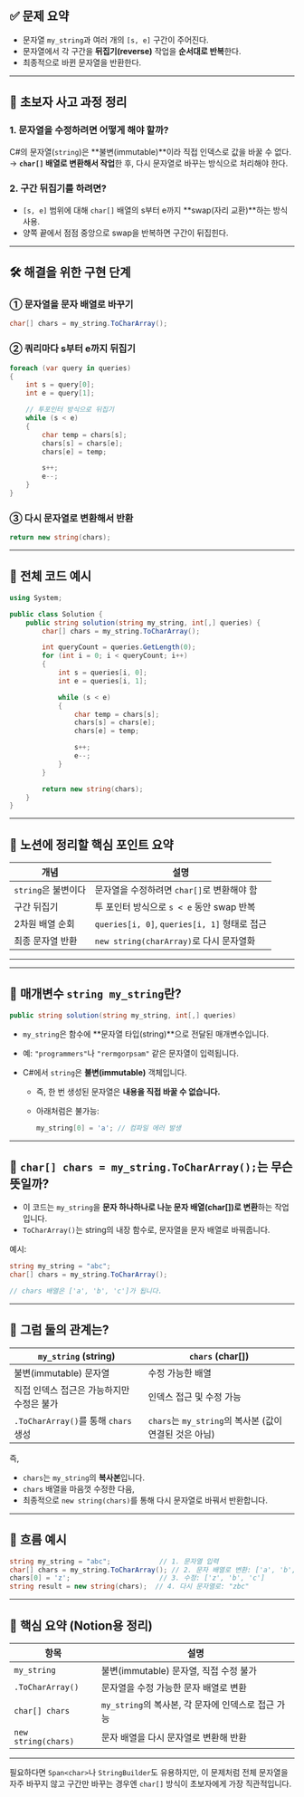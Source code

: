 
## ✅ 문제 요약

* 문자열 `my_string`과 여러 개의 `[s, e]` 구간이 주어진다.
* 문자열에서 각 구간을 **뒤집기(reverse)** 작업을 **순서대로 반복**한다.
* 최종적으로 바뀐 문자열을 반환한다.

---

## 🧠 초보자 사고 과정 정리

### 1. 문자열을 수정하려면 어떻게 해야 할까?

C#의 문자열(`string`)은 \*\*불변(immutable)\*\*이라 직접 인덱스로 값을 바꿀 수 없다.
→ **`char[]` 배열로 변환해서 작업**한 후, 다시 문자열로 바꾸는 방식으로 처리해야 한다.

### 2. 구간 뒤집기를 하려면?

* `[s, e]` 범위에 대해 `char[]` 배열의 s부터 e까지 \*\*swap(자리 교환)\*\*하는 방식 사용.
* 양쪽 끝에서 점점 중앙으로 swap을 반복하면 구간이 뒤집힌다.

---

## 🛠️ 해결을 위한 구현 단계

### ① 문자열을 문자 배열로 바꾸기

```csharp
char[] chars = my_string.ToCharArray();
```

### ② 쿼리마다 s부터 e까지 뒤집기

```csharp
foreach (var query in queries)
{
    int s = query[0];
    int e = query[1];

    // 투포인터 방식으로 뒤집기
    while (s < e)
    {
        char temp = chars[s];
        chars[s] = chars[e];
        chars[e] = temp;

        s++;
        e--;
    }
}
```

### ③ 다시 문자열로 변환해서 반환

```csharp
return new string(chars);
```

---

## 🧩 전체 코드 예시

```csharp
using System;

public class Solution {
    public string solution(string my_string, int[,] queries) {
        char[] chars = my_string.ToCharArray();

        int queryCount = queries.GetLength(0);
        for (int i = 0; i < queryCount; i++)
        {
            int s = queries[i, 0];
            int e = queries[i, 1];

            while (s < e)
            {
                char temp = chars[s];
                chars[s] = chars[e];
                chars[e] = temp;

                s++;
                e--;
            }
        }

        return new string(chars);
    }
}
```

---

## 📌 노션에 정리할 핵심 포인트 요약

| 개념             | 설명                                      |
| -------------- | --------------------------------------- |
| `string`은 불변이다 | 문자열을 수정하려면 `char[]`로 변환해야 함             |
| 구간 뒤집기         | 투 포인터 방식으로 `s < e` 동안 swap 반복           |
| 2차원 배열 순회      | `queries[i, 0]`, `queries[i, 1]` 형태로 접근 |
| 최종 문자열 반환      | `new string(charArray)`로 다시 문자열화        |

---

---

## 🔹 매개변수 `string my_string`란?

```csharp
public string solution(string my_string, int[,] queries)
```

* `my_string`은 함수에 \*\*문자열 타입(string)\*\*으로 전달된 매개변수입니다.
* 예: `"programmers"`나 `"rermgorpsam"` 같은 문자열이 입력됩니다.
* C#에서 `string`은 **불변(immutable)** 객체입니다.

  * 즉, 한 번 생성된 문자열은 **내용을 직접 바꿀 수 없습니다.**
  * 아래처럼은 불가능:

    ```csharp
    my_string[0] = 'a'; // 컴파일 에러 발생
    ```

---

## 🔹 `char[] chars = my_string.ToCharArray();`는 무슨 뜻일까?

* 이 코드는 `my_string`을 **문자 하나하나로 나눈 문자 배열(char\[])로 변환**하는 작업입니다.
* `ToCharArray()`는 string의 내장 함수로, 문자열을 문자 배열로 바꿔줍니다.

예시:

```csharp
string my_string = "abc";
char[] chars = my_string.ToCharArray();

// chars 배열은 ['a', 'b', 'c']가 됩니다.
```

---

## 🔁 그럼 둘의 관계는?

| `my_string` (string)            | `chars` (char\[])                        |
| ------------------------------- | ---------------------------------------- |
| 불변(immutable) 문자열               | 수정 가능한 배열                                |
| 직접 인덱스 접근은 가능하지만 수정은 불가         | 인덱스 접근 및 수정 가능                           |
| `.ToCharArray()`를 통해 `chars` 생성 | `chars`는 `my_string`의 복사본 (값이 연결된 것은 아님) |

즉,

* `chars`는 `my_string`의 **복사본**입니다.
* `chars` 배열을 마음껏 수정한 다음,
* 최종적으로 `new string(chars)`를 통해 다시 문자열로 바꿔서 반환합니다.

---

## 🔄 흐름 예시

```csharp
string my_string = "abc";            // 1. 문자열 입력
char[] chars = my_string.ToCharArray(); // 2. 문자 배열로 변환: ['a', 'b', 'c']
chars[0] = 'z';                      // 3. 수정: ['z', 'b', 'c']
string result = new string(chars);  // 4. 다시 문자열로: "zbc"
```

---

## 📌 핵심 요약 (Notion용 정리)

| 항목                  | 설명                                 |
| ------------------- | ---------------------------------- |
| `my_string`         | 불변(immutable) 문자열, 직접 수정 불가        |
| `.ToCharArray()`    | 문자열을 수정 가능한 문자 배열로 변환              |
| `char[] chars`      | `my_string`의 복사본, 각 문자에 인덱스로 접근 가능 |
| `new string(chars)` | 문자 배열을 다시 문자열로 변환해 반환              |

---

필요하다면 `Span<char>`나 `StringBuilder`도 유용하지만, 이 문제처럼 전체 문자열을 자주 바꾸지 않고 구간만 바꾸는 경우엔 `char[]` 방식이 초보자에게 가장 직관적입니다.
